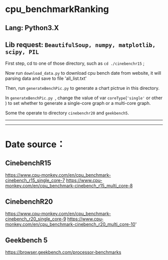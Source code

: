 # cpu_benchmarkRanking

## Lang: Python3.X

## Lib request: ` BeautifulSoup, numpy, matplotlib, scipy, PIL ` 

First step, cd to one of those directory, such as  `cd ./cinebenchr15` ;

Now run `download_data.py` to download cpu bench date from website, it will parsing data and save to file 'all_list.txt'

Then, run `generateBenchPic.py` to generate a chart pictrue in this directory.

In `generateBenchPic.py `, change the value of var `coreType`(`'single'` or other ) to set whether to generate a single-core graph or a multi-core graph.

Some the operate to directory `cinebenchr20` and `geekbench5`.

----
----
# Date source：

## CinebenchR15

https://www.cpu-monkey.com/en/cpu_benchmark-cinebench_r15_single_core-7
https://www.cpu-monkey.com/en/cpu_benchmark-cinebench_r15_multi_core-8


## CinebenchR20

https://www.cpu-monkey.com/en/cpu_benchmark-cinebench_r20_single_core-9
https://www.cpu-monkey.com/en/cpu_benchmark-cinebench_r20_multi_core-10'

## Geekbench 5

https://browser.geekbench.com/processor-benchmarks

